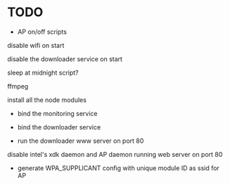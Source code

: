 TODO
====

+ AP on/off scripts

disable wifi on start

disable the downloader service on start

sleep at midnight script?

ffmpeg

install all the node modules

+ bind the monitoring service

+ bind the downloader service

+ run the downloader www server on port 80

disable intel's xdk daemon and AP daemon running web server on port 80

+ generate WPA_SUPPLICANT config with unique module ID as ssid for AP